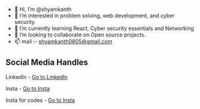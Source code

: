 - 👋 Hi, I’m @shyamkanth
- 👀 I’m interested in problem solving, web development, and cyber security.
- 🌱 I’m currently learning React, Cyber security essentials and Networking
- 💞️ I’m looking to collaborate on Open source projects.
- 📫 mail :- shyamkanth0805@gmail.com

## Social Media Handles
LinkedIn - [Go to LinkedIn](https://www.linkedin.com/in/shyam-sunder-kanth-0a8934182/)

Insta - [Go to Insta](https://www.instagram.com/itz_sammmii/)

Insta for codes - [Go to Insta](https://www.instagram.com/still_23.6_8/)


<!---
shyamkanth/shyamkanth is a ✨ special ✨ repository because its `README.md` (this file) appears on your GitHub profile.
You can click the Preview link to take a look at your changes.
--->
